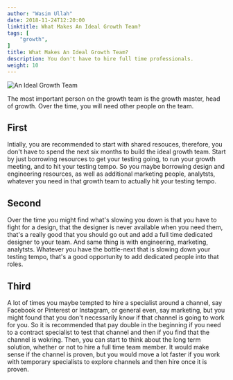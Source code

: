```yaml
---
author: "Wasim Ullah"
date: 2018-11-24T12:20:00
linktitle: What Makes An Ideal Growth Team?
tags: [
    "growth",
]
title: What Makes An Ideal Growth Team?
description: You don't have to hire full time professionals.
weight: 10
---
```


![An Ideal Growth Team](/images/growth.jpg)


The most important person on the growth team is the growth master, head of growth. Over the time, you will need other people on the team.

## First
Intially, you are recommended to start with shared resouces, therefore, you don't have to spend the next six months to build the ideal growth team. Start by just borrowing resources to get your testing going, to run your growth meeting, and to hit your testing tempo. So you maybe borrowing design and engineering resources, as well as additional marketing people, analytsts, whatever you need in that growth team to actually hit your testing tempo.

## Second
Over the time you might find what's slowing you down is that you have to fight for a design, that the designer is never available when you need them, that's a really good that you should go out and add a full time dedicated designer to your team. And same thing is with engineering, marketing, analytsts. Whatever you have the bottle-next that is slowing down your testing tempo, that's a good opportunity to add dedicated people into that roles.

## Third
A lot of times you maybe tempted to hire a specialist around a channel, say Facebook or Pinterest or Instagram, or general even, say marketing, but you might found that you don't necessarily know if that channel is going to work for you. So it is recommended that pay double in the beginning if you need to a contract specialist to test that channel and then if you find that the channel is wokring. Then, you can start to think about the long term solution, whether or not to hire a full time team member. It would make sense if the channel is proven, but you would move a lot faster if you work with temporary specialists to explore channels and then hire once it is proven.  
